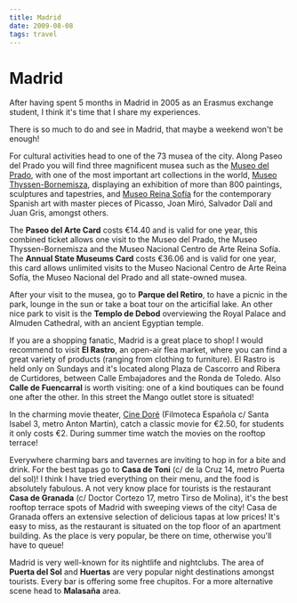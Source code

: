 ```yaml
---
title: Madrid
date: 2009-08-08
tags: travel
---
```


# Madrid

After having spent 5 months in Madrid in 2005 as an Erasmus exchange student, I think it's time that I share my experiences.

There is so much to do and see in Madrid, that maybe a weekend won't be enough!

For cultural activities head to one of the 73 musea of the city. Along Paseo del Prado you will find three magnificent musea such as the [Museo del Prado](http://www.museodelprado.es/), with one of the most important art collections in the world, [Museo Thyssen-Bornemisza](http://www.museothyssen.org/thyssen/home), displaying an exhibition of more than 800 paintings, sculptures and tapestries, and [Museo Reina Sofía](http://www.museoreinasofia.es/) for the contemporary Spanish art with master pieces of Picasso, Joan Miró, Salvador Dalí and Juan Gris, amongst others.

The **Paseo del Arte Card** costs €14.40 and is valid for one year, this combined ticket allows one visit to the Museo del Prado, the Museo Thyssen-Bornemisza and the Museo Nacional Centro de Arte Reina Sofía. The **Annual State Museums Card** costs €36.06 and is valid for one year, this card allows unlimited visits to the Museo Nacional Centro de Arte Reina Sofía, the Museo Nacional del Prado and all state-owned musea.

After your visit to the musea, go to **Parque del Retiro**, to have a picnic in the park, lounge in the sun or take a boat tour on the articifial lake. An other nice park to visit is the **Templo de Debod** overviewing the Royal Palace and Almuden Cathedral, with an ancient Egyptian temple.

If you are a shopping fanatic, Madrid is a great place to shop! I would recommend to visit **El Rastro**, an open-air flea market, where you can find a great variety of products (ranging from clothing to furniture). El Rastro is held only on Sundays and it's located along Plaza de Cascorro and Ribera de Curtidores, between Calle Embajadores and the Ronda de Toledo. Also **Calle de Fuencarral** is worth visiting: one of a kind boutiques can be found one after the other. In this street the Mango outlet store is situated!

In the charming movie theater, [Cine Doré](http://www.mcu.es/cine/MC/FE/index.html) (Filmoteca Española c/ Santa Isabel 3, metro Anton Martin), catch a classic movie for €2.50, for students it only costs €2. During summer time watch the movies on the rooftop terrace!

Everywhere charming bars and tavernes are inviting to hop in for a bite and drink. For the best tapas go to **Casa de Toni** (c/ de la Cruz 14, metro Puerta del sol)! I think I have tried everything on their menu, and the food is absolutely fabulous. A not very know place for tourists is the restaurant **Casa de Granada** (c/ Doctor Cortezo 17, metro Tirso de Molina), it's the best rooftop terrace spots of Madrid with sweeping views of the city! Casa de Granada offers an extensive selection of delicious tapas at low prices! It's easy to miss, as the restaurant is situated on the top floor of an apartment building. As the place is very popular, be there on time, otherwise you'll have to queue!

Madrid is very well-known for its nightlife and nightclubs. The area of **Puerta del Sol** and **Huertas** are very popular night destinations amongst tourists. Every bar is offering some free chupitos. For a more alternative scene head to **Malasaña** area.

